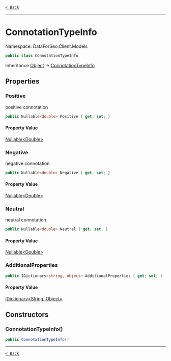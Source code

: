 [`< Back`](./)

---

# ConnotationTypeInfo

Namespace: DataForSeo.Client.Models

```csharp
public class ConnotationTypeInfo
```

Inheritance [Object](https://docs.microsoft.com/en-us/dotnet/api/system.object) → [ConnotationTypeInfo](./dataforseo.client.models.connotationtypeinfo)

## Properties

### **Positive**

positive connotation

```csharp
public Nullable<double> Positive { get; set; }
```

#### Property Value

[Nullable&lt;Double&gt;](https://docs.microsoft.com/en-us/dotnet/api/system.nullable-1)<br>

### **Negative**

negative connotation

```csharp
public Nullable<double> Negative { get; set; }
```

#### Property Value

[Nullable&lt;Double&gt;](https://docs.microsoft.com/en-us/dotnet/api/system.nullable-1)<br>

### **Neutral**

neutral connotation

```csharp
public Nullable<double> Neutral { get; set; }
```

#### Property Value

[Nullable&lt;Double&gt;](https://docs.microsoft.com/en-us/dotnet/api/system.nullable-1)<br>

### **AdditionalProperties**

```csharp
public IDictionary<string, object> AdditionalProperties { get; set; }
```

#### Property Value

[IDictionary&lt;String, Object&gt;](https://docs.microsoft.com/en-us/dotnet/api/system.collections.generic.idictionary-2)<br>

## Constructors

### **ConnotationTypeInfo()**

```csharp
public ConnotationTypeInfo()
```

---

[`< Back`](./)
